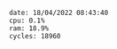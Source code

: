 

                date: 18/04/2022 08:43:40
                cpu: 0.1%
                ram: 18.9%
                cycles: 18960

                         